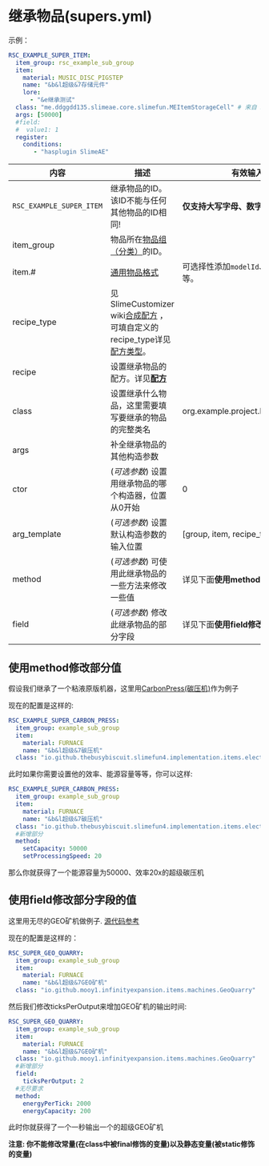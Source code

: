 # 继承物品(supers.yml)

示例：

```yaml
RSC_EXAMPLE_SUPER_ITEM:
  item_group: rsc_example_sub_group
  item:
    material: MUSIC_DISC_PIGSTEP
    name: "&b&l超级&7存储元件"
    lore:
      - "&e继承测试"
  class: "me.ddggdd135.slimeae.core.slimefun.MEItemStorageCell" # 来自 SlimeAE
  args: [50000]
  #field:
  #  value1: 1
  register:
    conditions:
       - "hasplugin SlimeAE"
```

| 内容 | 描述 | 有效输入 |
| --- | ----------- | ----------------- |
| `RSC_EXAMPLE_SUPER_ITEM` | 继承物品的ID。<br>该ID不能与任何其他物品的ID相同! | **仅支持大写字母、数字、下划线!** |
| item_group | 物品所在[物品组（分类）](file/groups.md)的ID。 |
| item.# | [通用物品格式](format/universal-item-format.md)| 可选择性添加`modelId`、`lore`、`glow`等。 |
| recipe_type | 见 SlimeCustomizer wiki[合成配方](https://slimefun-addons-wiki.guizhanss.cn/slime-customizer/Crafting-Recipe) ，可填自定义的recipe_type详见[配方类型](file/recipe_type.md)。 |
| recipe | 设置继承物品的配方。详见[**配方**](format/recipe.md) |
| class | 设置继承什么物品，这里需要填写要继承的物品的完整类名 | org.example.project.ExampleClass |
| args | 补全继承物品的其他构造参数 |
| ctor | (*可选参数*) 设置用继承物品的哪个构造器，位置从0开始 | 0 |
| arg_template | (*可选参数*) 设置默认构造参数的输入位置 | [group, item, recipe_type, recipe] |
| method | (*可选参数*) 可使用此继承物品的一些方法来修改一些值 | 详见下面**使用method修改部分值** |
| field| (*可选参数*) 修改此继承物品的部分字段 | 详见下面**使用field修改部分字段的值** |

## 使用method修改部分值
假设我们继承了一个粘液原版机器，这里用[CarbonPress(碳压机)](https://slimefun.github.io/javadocs/Slimefun4/docs/io/github/thebusybiscuit/slimefun4/implementation/items/electric/machines/CarbonPress.html)作为例子

现在的配置是这样的:
```yaml
RSC_EXAMPLE_SUPER_CARBON_PRESS:
  item_group: example_sub_group
  item:
    material: FURNACE
    name: "&b&l超级&7碳压机"
  class: "io.github.thebusybiscuit.slimefun4.implementation.items.electric.machines.CarbonPress"
```
此时如果你需要设置他的效率、能源容量等等，你可以这样:
```yaml
RSC_EXAMPLE_SUPER_CARBON_PRESS:
  item_group: example_sub_group
  item:
    material: FURNACE
    name: "&b&l超级&7碳压机"
  class: "io.github.thebusybiscuit.slimefun4.implementation.items.electric.machines.CarbonPress"
  #新增部分
  method:
    setCapacity: 50000
    setProcessingSpeed: 20
```
那么你就获得了一个能源容量为50000、效率20x的超级碳压机

## 使用field修改部分字段的值
这里用无尽的GEO矿机做例子. [源代码参考](https://github.com/Mooy1/InfinityExpansion/blob/master/src/main/java/io/github/mooy1/infinityexpansion/items/machines/GeoQuarry.java)

现在的配置是这样的：

```yaml
RSC_SUPER_GEO_QUARRY:
  item_group: example_sub_group
  item:
    material: FURNACE
    name: "&b&l超级&7GEO矿机"
  class: "io.github.mooy1.infinityexpansion.items.machines.GeoQuarry"
```

然后我们修改ticksPerOutput来增加GEO矿机的输出时间:

```yaml
RSC_SUPER_GEO_QUARRY:
  item_group: example_sub_group
  item:
    material: FURNACE
    name: "&b&l超级&7GEO矿机"
  class: "io.github.mooy1.infinityexpansion.items.machines.GeoQuarry"
  #新增部分
  field:
    ticksPerOutput: 2
  #无尽要求  
  method:
    energyPerTick: 2000
    energyCapacity: 200
```

此时你就获得了一个一秒输出一个的超级GEO矿机  

**注意: 你不能修改常量(在class中被final修饰的变量)以及静态变量(被static修饰的变量)**